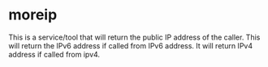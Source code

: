 # moreip
This is a service/tool that will return the public IP address of the caller. This will return the IPv6 address if called from IPv6 address. It will return IPv4 address if called from ipv4.
